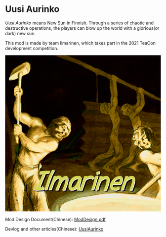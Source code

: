 # Uusi Aurinko

*Uusi Aurinko* means New Sun in Finnish. Through a series of chaotic and destructive operations,
the players can blow up the world with a glorious(or dark) new sun.

This mod is made by team Ilmarinen, which takes part in the 2021 TeaCon development competition.

![](./Ilmarinen.png)

Mod Design Document(Chinese): [ModDesign.pdf](https://github.com/LucunJi/uusi-aurinko/blob/master/documents/ModDesign.pdf)

Devlog and other articles(Chinese): [UusiAurinko](https://lucunji.github.io/tags/UusiAurinko/)
